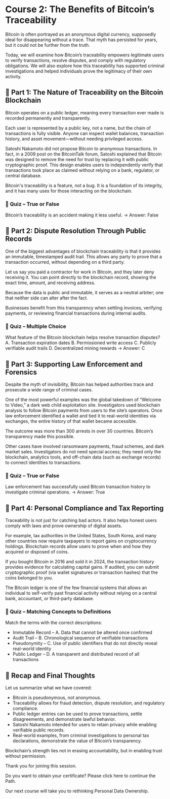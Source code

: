 # Course 2: The Benefits of Bitcoin’s Traceability

Bitcoin is often portrayed as an anonymous digital currency, supposedly ideal for disappearing without a trace. That myth has persisted for years, but it could not be further from the truth.&#x20;

Today, we will examine how Bitcoin’s traceability empowers legitimate users to verify transactions, resolve disputes, and comply with regulatory obligations. We will also explore how this traceability has supported criminal investigations and helped individuals prove the legitimacy of their own activity.&#x20;

## 🔹 Part 1: The Nature of Traceability on the Bitcoin Blockchain&#x20;

Bitcoin operates on a public ledger, meaning every transaction ever made is recorded permanently and transparently.&#x20;

Each user is represented by a public key, not a name, but the chain of transactions is fully visible. Anyone can inspect wallet balances, transaction history, and asset movement—without needing privileged access.&#x20;

Satoshi Nakamoto did not propose Bitcoin to anonymous transactions. In fact, in a 2009 post on the BitcoinTalk forum, Satoshi explained that Bitcoin was designed to remove the need for trust by replacing it with public cryptographic proof. This design enables users to independently verify that transactions took place as claimed without relying on a bank, regulator, or central database.&#x20;

Bitcoin's traceability is a feature, not a bug. It is a foundation of its integrity, and it has many uses for those interacting on the blockchain.  &#x20;

### 📝 Quiz – True or False&#x20;

Bitcoin’s traceability is an accident making it less useful. → Answer: False&#x20;

## 🔹 Part 2: Dispute Resolution Through Public Records&#x20;

One of the biggest advantages of blockchain traceability is that it provides an immutable, timestamped audit trail. This allows any party to prove that a transaction occurred, without depending on a third party.&#x20;

Let us say you paid a contractor for work in Bitcoin, and they later deny receiving it. You can point directly to the blockchain record, showing the exact time, amount, and receiving address.&#x20;

Because the data is public and immutable, it serves as a neutral arbiter; one that neither side can alter after the fact.&#x20;

Businesses benefit from this transparency when settling invoices, verifying payments, or reviewing financial transactions during internal audits. &#x20;

### 📝 Quiz – Multiple Choice&#x20;

What feature of the Bitcoin blockchain helps resolve transaction disputes? A. Transaction expiration dates B. Permissioned write access C. Publicly verifiable audit trails D. Decentralized mining rewards → Answer: C&#x20;

## 🔹 Part 3: Supporting Law Enforcement and Forensics&#x20;

Despite the myth of invisibility, Bitcoin has helped authorities trace and prosecute a wide range of criminal cases.&#x20;

One of the most powerful examples was the global takedown of “Welcome to Video,” a dark web child exploitation site. Investigators used blockchain analysis to follow Bitcoin payments from users to the site’s operators. Once law enforcement identified a wallet and tied it to real-world identities via exchanges, the entire history of that wallet became accessible.&#x20;

The outcome was more than 300 arrests in over 30 countries. Bitcoin’s transparency made this possible.&#x20;

Other cases have involved ransomware payments, fraud schemes, and dark market sales. Investigators do not need special access; they need only the blockchain, analytics tools, and off-chain data (such as exchange records) to connect identities to transactions.&#x20;

### 📝 Quiz – True or False&#x20;

Law enforcement has successfully used Bitcoin transaction history to investigate criminal operations. → Answer: True&#x20;

## 🔹 Part 4: Personal Compliance and Tax Reporting

Traceability is not just for catching bad actors. It also helps honest users comply with laws and prove ownership of digital assets.&#x20;

For example, tax authorities in the United States, South Korea, and many other countries now require taxpayers to report gains on cryptocurrency holdings. Blockchain records allow users to prove when and how they acquired or disposed of coins.&#x20;

If you bought Bitcoin in 2016 and sold it in 2024, the transaction history provides evidence for calculating capital gains. If audited, you can submit cryptographic proof (via wallet signatures or transaction hashes) that the coins belonged to you.&#x20;

The Bitcoin ledger is one of the few financial systems that allows an individual to self-verify past financial activity without relying on a central bank, accountant, or third-party database. &#x20;

### 📝 Quiz – Matching Concepts to Definitions&#x20;

Match the terms with the correct descriptions:&#x20;

* Immutable Record – A. Data that cannot be altered once confirmed&#x20;
* Audit Trail – B. Chronological sequence of verifiable transactions&#x20;
* Pseudonymity – C. Use of public identifiers that do not directly reveal real-world identity&#x20;
* Public Ledger – D. A transparent and distributed record of all transactions&#x20;

## 🔹 Recap and Final Thoughts&#x20;

Let us summarize what we have covered:&#x20;

* Bitcoin is pseudonymous, not anonymous.&#x20;
* Traceability allows for fraud detection, dispute resolution, and regulatory compliance.&#x20;
* Public ledger entries can be used to prove transactions, settle disagreements, and demonstrate lawful behavior.&#x20;
* Satoshi Nakamoto intended for users to retain privacy while enabling verifiable public records.&#x20;
* Real-world examples, from criminal investigations to personal tax declarations, demonstrate the value of Bitcoin’s transparency.&#x20;

Blockchain’s strength lies not in erasing accountability, but in enabling trust without permission.&#x20;

Thank you for joining this session. &#x20;

Do you want to obtain your certificate? Please click here to continue the Path.&#x20;

Our next course will take you to rethinking Personal Data Ownership.&#x20;
